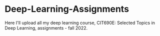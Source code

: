 # Deep-Learning-Assignments  
Here I'll upload all my deep learning course, CIT690E: Selected Topics in Deep Learning, assignments - fall 2022.
